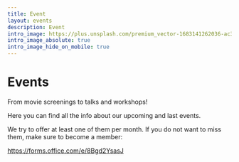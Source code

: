 ```yaml
---
title: Event
layout: events
description: Event
intro_image: https://plus.unsplash.com/premium_vector-1683141262036-ac39ae64fd48?q=80&w=2340&auto=format&fit=crop&ixlib=rb-4.0.3&ixid=M3wxMjA3fDB8MHxwaG90by1wYWdlfHx8fGVufDB8fHx8fA%3D%3D
intro_image_absolute: true
intro_image_hide_on_mobile: true
---
```


# Events 

From movie screenings to talks and workshops!

Here you can find all the info about our upcoming and last events.

We try to offer at least one of them per month. If you do not want to miss them, make sure to become a member:

https://forms.office.com/e/8Bgd2YsasJ 

